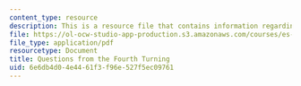```yaml
---
content_type: resource
description: This is a resource file that contains information regarding questions.
file: https://ol-ocw-studio-app-production.s3.amazonaws.com/courses/es-256-the-coming-years-spring-2008/6e6db4d04e4461f3f96e527f5ec09761_MITES_256S08_assn03.pdf
file_type: application/pdf
resourcetype: Document
title: Questions from the Fourth Turning
uid: 6e6db4d0-4e44-61f3-f96e-527f5ec09761
---
```

